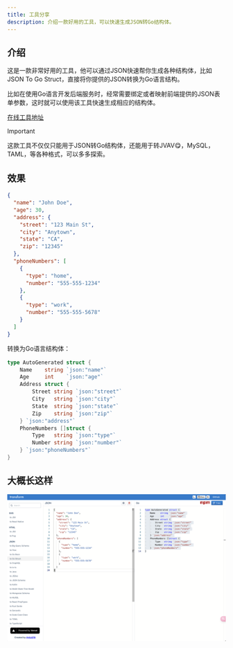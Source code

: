 ```yaml
---
title: 工具分享
description: 介绍一款好用的工具，可以快速生成JSON转Go结构体。
---
```



## 介绍

这是一款非常好用的工具，他可以通过JSON快速帮你生成各种结构体，比如JSON To Go Struct，直接将你提供的JSON转换为Go语言结构。

比如在使用Go语言开发后端服务时，经常需要绑定或者映射前端提供的JSON表单参数，这时就可以使用该工具快速生成相应的结构体。

[在线工具地址](https://transform.tools/json-to-go)


> [!IMPORTANT]
> 这款工具不仅仅只能用于JSON转Go结构体，还能用于转JVAV:yum:，MySQL，TAML，等各种格式，可以多多探索。


## 效果

```json
{
  "name": "John Doe",
  "age": 30,
  "address": {
    "street": "123 Main St",
    "city": "Anytown",
    "state": "CA",
    "zip": "12345"
  },
  "phoneNumbers": [
    {
      "type": "home",
      "number": "555-555-1234"
    },
    {
      "type": "work",
      "number": "555-555-5678"
    }
  ]
}
```

转换为Go语言结构体：

```go
type AutoGenerated struct {
	Name    string `json:"name"`
	Age     int    `json:"age"`
	Address struct {
		Street string `json:"street"`
		City   string `json:"city"`
		State  string `json:"state"`
		Zip    string `json:"zip"`
	} `json:"address"`
	PhoneNumbers []struct {
		Type   string `json:"type"`
		Number string `json:"number"`
	} `json:"phoneNumbers"`
}
```

## 大概长这样

![001](./001.png)
